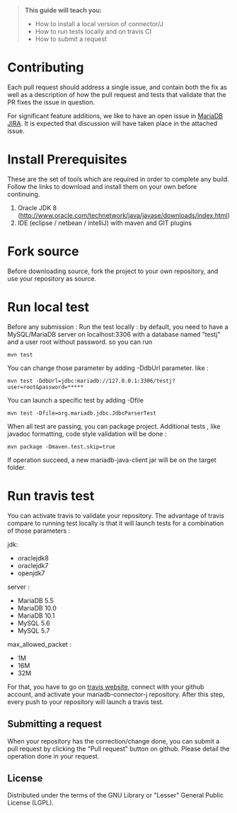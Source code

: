 
> **This guide will teach you:**
> * How to install a local version of connector/J
> * How to run tests locally and on travis CI
> * How to submit a request

# Contributing

Each pull request should address a single issue, and contain both the fix as well as a description of how the pull request and tests that validate that the PR fixes the issue in question.

For significant feature additions, we like to have an open issue in [MariaDB JIRA](https://mariadb.atlassian.net/secure/RapidBoard.jspa?projectKey=CONJ). It is expected that discussion will have taken place in the attached issue.

# Install Prerequisites

These are the set of tools which are required in order to complete any build.  Follow the links to download and install them on your own before continuing.

1. Oracle JDK 8 (http://www.oracle.com/technetwork/java/javase/downloads/index.html)
2. IDE (eclipse / netbean / intelliJ) with maven and GIT plugins

# Fork source

Before downloading source, fork the project to your own repository, and use your repository as source.  


# Run local test

Before any submission :
Run the test locally : by default, you need to have a MySQL/MariaDB server on localhost:3306 with a database named "testj" and a user root without password.
so you can run 
    
    mvn test
    
You can change those parameter by adding -DdbUrl parameter. like : 
 
    mvn test -DdbUrl=jdbc:mariadb://127.0.0.1:3306/testj?user=root&password=*****
    
You can launch a specific test by adding -Dfile

    mvn test -Dfile=org.mariadb.jdbc.JdbcParserTest
    
When all test are passing, you can package project.
Additional tests , like javadoc formatting, code style validation will be done : 
  
    mvn package -Dmaven.test.skip=true
    
If operation succeed, a new mariadb-java-client jar will be on the target folder.
  
# Run travis test
    
You can activate travis to validate your repository. 
The advantage of travis compare to running test locally is that it will launch tests for a combination of those parameters : 

jdk:
* oraclejdk8
* oraclejdk7
* openjdk7

server :
* MariaDB 5.5
* MariaDB 10.0
* MariaDB 10.1
* MySQL 5.6
* MySQL 5.7

max_allowed_packet : 
* 1M
* 16M
* 32M

For that, you have to go on [travis website](https://travis-ci.org), connect with your github account, and activate your mariadb-connector-j repository. 
After this step, every push to your repository will launch a travis test. 

## Submitting a request

When your repository has the correction/change done, you can submit a pull request by clicking the "Pull request" button on github. 
Please detail the operation done in your request. 

## License

Distributed under the terms of the GNU Library or "Lesser" General Public License (LGPL).
